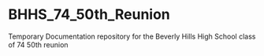 # BHHS_74_50th_Reunion
Temporary Documentation repository for the Beverly Hills High School class of 74 50th reunion 
